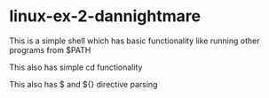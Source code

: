 # linux-ex-2-dannightmare

This is a simple shell which has basic functionality like running other programs from $PATH

This also has simple cd functionality

This also has $ and ${} directive parsing

